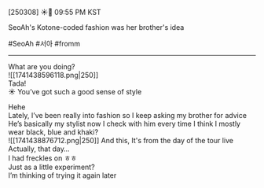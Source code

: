 
[250308] ☀️💭 09:55 PM KST

SeoAh's Kotone-coded fashion was her brother's idea

#SeoAh #서아 #fromm

____

What are you doing?  
![[1741438596118.png|250]]  
Tada!  
☀️ You’ve got such a good sense of style

Hehe  
Lately, I’ve been really into fashion
so I keep asking my brother for advice
He’s basically my stylist now 
I check with him every time
I think I mostly wear black, blue and khaki?  
![[1741438876712.png|250]]
And this, It's from the day of the tour live
Actually, that day…  
I had freckles on
ㅎㅎ  
Just as a little experiment?  
I’m thinking of trying it again later